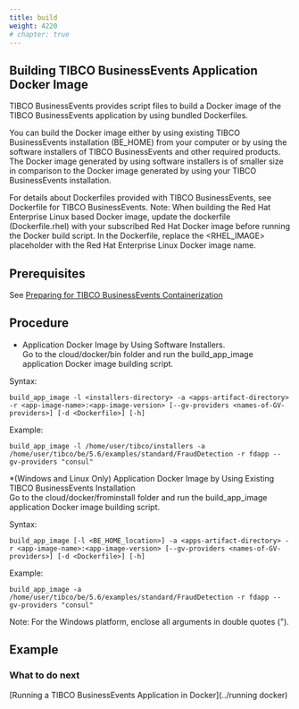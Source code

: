 ```yaml
---
title: build
weight: 4220
# chapter: true
---
```


## Building TIBCO BusinessEvents Application Docker Image

TIBCO BusinessEvents provides script files to build a Docker image of the TIBCO BusinessEvents application by using bundled Dockerfiles.

You can build the Docker image either by using existing TIBCO BusinessEvents installation (BE_HOME) from your computer or by using the software installers of TIBCO BusinessEvents and other required products. The Docker image generated by using software installers is of smaller size in comparison to the Docker image generated by using your TIBCO BusinessEvents installation.

For details about Dockerfiles provided with TIBCO BusinessEvents, see Dockerfile for TIBCO BusinessEvents.
Note: When building the Red Hat Enterprise Linux based Docker image, update the dockerfile (Dockerfile.rhel) with your subscribed Red Hat Docker image before running the Docker build script. In the Dockerfile, replace the <RHEL_IMAGE> placeholder with the Red Hat Enterprise Linux Docker image name.
## Prerequisites
See [Preparing for TIBCO BusinessEvents Containerization](../new)
## Procedure

* Application Docker Image by Using Software Installers.<br>
Go to the cloud/docker/bin folder and run the build_app_image application Docker image building script.
    
Syntax:

    build_app_image -l <installers-directory> -a <apps-artifact-directory> -r <app-image-name>:<app-image-version> [--gv-providers <names-of-GV-providers>] [-d <Dockerfile>] [-h]

Example:

    build_app_image -l /home/user/tibco/installers -a /home/user/tibco/be/5.6/examples/standard/FraudDetection -r fdapp --gv-providers "consul"

*(Windows and Linux Only) Application Docker Image by Using Existing TIBCO BusinessEvents Installation <br>
Go to the cloud/docker/frominstall folder and run the build_app_image application Docker image building script.

Syntax:

    build_app_image [-l <BE_HOME_location>] -a <apps-artifact-directory> -r <app-image-name>:<app-image-version> [--gv-providers <names-of-GV-providers>] [-d <Dockerfile>] [-h]

Example:

    build_app_image -a /home/user/tibco/be/5.6/examples/standard/FraudDetection -r fdapp --gv-providers "consul"

Note: For the Windows platform, enclose all arguments in double quotes (").

<!-- Application Docker Image Building Script Arguments Argument 	Required/Optional 	Description
-l/--installers-location

(For the Docker image based on software installers)
	Required 	The location where installers for TIBCO BusinessEvents, TIBCO ActiveSpaces (optional), and TIBCO BusinessEvents add-ons (optional) are stored. This option is available for scripts that are run from BE_HOME/cloud/docker/bin.
-l/--be-home

(For the Docker image based on the existing TIBCO BusinessEvents installation)
	Optional 	Specify TIBCO BusinessEvents installation (BE_HOME) location. This is optional if the script runs from its default location (BE_HOME/cloud/docker/frominstall).
-a/-app-location 	Required 	The location where the application CDD file, enterprise archive (EAR) file, and external JAR files are stored.
-r/-repo 	Required 	Name that you want to assign to application Docker image.
Optionally, you can provide the version number for the Docker image. Use the following naming convention for the application Docker image:

<image-name>:[version-number]

For example, fdc:1.0.
--gv-providers 	Optional 	Provide names of the global variable providers as a comma-separated list. The values are:

    consul - Use Consul as the key-value provider. This downloads the Consul CLI into the application Docker image.

-d/--dockerfile 	Optional 	The custom Dockerfile used for generating image. You can use your own Dockerfile or you can edit and use the Dockerfile provided with the TIBCO BusinessEvents installation.

If you have placed the Dockerfile at a location other than the default location, provide the path of the Dockerfile.

If not specified, the script uses the default bundled Dockerfile. For the list of default Dockerfiles associated with the scripts that are provided with TIBCO BusinessEvents, see Dockerfile for TIBCO BusinessEvents.
-h/--help 	Optional 	Displays help for the script file. -->
## Example
### What to do next

[Running a TIBCO BusinessEvents Application in Docker](../running docker)
